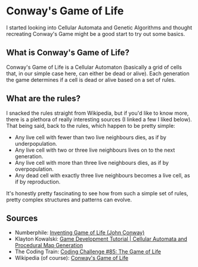 # Conway's Game of Life

I started looking into Cellular Automata and Genetic Algorithms and thought recreating Conway's Game might be a good start to try out some basics.

## What is Conway's Game of Life?

Conway's Game of Life is a Cellular Automaton (basically a grid of cells that, in our simple case here, can either be dead or alive). Each generation the game determines if a cell is dead or alive based on a set of rules. 

## What are the rules?

I snacked the rules straight from Wikipedia, but if you'd like to know more, there is a plethora of really interesting sources (I linked a few I liked below). That being said, back to the rules, which happen to be pretty simple:

- Any live cell with fewer than two live neighbours dies, as if by underpopulation.
- Any live cell with two or three live neighbours lives on to the next generation.
- Any live cell with more than three live neighbours dies, as if by overpopulation.
- Any dead cell with exactly three live neighbours becomes a live cell, as if by reproduction.


It's honestly pretty fascinating to see how from such a simple set of rules, pretty complex structures and patterns can evolve.


## Sources
- Numberphile: [Inventing Game of Life (John Conway)](https://www.youtube.com/watch?v=R9Plq-D1gEk)
- Klayton Kowalski: [Game Development Tutorial | Cellular Automata and Procedural Map Generation](https://www.youtube.com/watch?v=slTEz6555Ts)
- The Coding Train: [Coding Challenge #85: The Game of Life](https://www.youtube.com/watch?v=FWSR_7kZuYg)
- Wikipedia (of course): [Conway's Game of Life](https://en.wikipedia.org/w/index.php?title=Conway%27s_Game_of_Life&oldid=1058957622)
